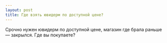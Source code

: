 ```yaml
---
layout: post 
title: Где взять ювидерм по доступной цене? 
--- 
```

Срочно нужен ювидерм по доступной цене, магазин где брала раньше — закрылся. Где вы покупаете?